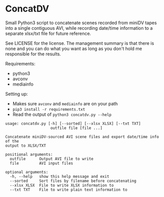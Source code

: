 ConcatDV
========

Small Python3 script to concatenate scenes recorded from miniDV tapes into a single contiguous AVI, while
recording date/time information to a separate xlsx/txt file for future reference.

See LICENSE for the license. The management summary is that there is none and you can do what you want as long as you
don't hold me responsible for the results.

Requirements:
- python3
- avconv
- mediainfo

Setting up:
- Makes sure `avconv` and `mediainfo` are on your path
- `pip3 install -r requirements.txt`
- Read the output of `python3 concatdv.py --help`


```
usage: concatdv.py [-h] [--sorted] [--xlsx XLSX] [--txt TXT]
                    outfile file [file ...]

Concatenate miniDV-sourced AVI scene files and export date/time info of the
output to XLSX/TXT

positional arguments:
  outfile      Output AVI file to write
  file         AVI input files

optional arguments:
  -h, --help   show this help message and exit
  --sorted     Sort files by filename before concatenating
  --xlsx XLSX  File to write XLSX information to
  --txt TXT    File to write plain text information to
```
